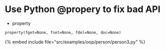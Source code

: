 # Use Python @propery to fix bad API

* property

```
property(fget=None, fset=None, fdel=None, doc=None)
```
{% embed include file="src/examples/oop/person/person3.py" %}


